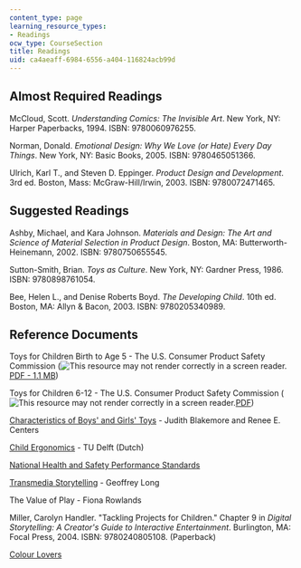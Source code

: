 ```yaml
---
content_type: page
learning_resource_types:
- Readings
ocw_type: CourseSection
title: Readings
uid: ca4aeaff-6984-6556-a404-116824acb99d
---
```


Almost Required Readings
------------------------

McCloud, Scott. _Understanding Comics: The Invisible Art_. New York, NY: Harper Paperbacks, 1994. ISBN: 9780060976255.

Norman, Donald. _Emotional Design: Why We Love (or Hate) Every Day Things_. New York, NY: Basic Books, 2005. ISBN: 9780465051366.

Ulrich, Karl T., and Steven D. Eppinger. _Product Design and Development_. 3rd ed. Boston, Mass: McGraw-Hill/Irwin, 2003. ISBN: 9780072471465.

Suggested Readings
------------------

Ashby, Michael, and Kara Johnson. _Materials and Design: The Art and Science of Material Selection in Product Design_. Boston, MA: Butterworth-Heinemann, 2002. ISBN: 9780750655545.

Sutton-Smith, Brian. _Toys as Culture_. New York, NY: Gardner Press, 1986. ISBN: 9780898761054.

Bee, Helen L., and Denise Roberts Boyd. _The Developing Child_. 10th ed. Boston, MA: Allyn & Bacon, 2003. ISBN: 9780205340989.

Reference Documents
-------------------

Toys for Children Birth to Age 5 - The U.S. Consumer Product Safety Commission (![This resource may not render correctly in a screen reader.](/images/inacessible.gif)[PDF - 1.1 MB](https://www.cpsc.gov/s3fs-public/2_0.pdf))

Toys for Children 6-12 - The U.S. Consumer Product Safety Commission (![This resource may not render correctly in a screen reader.](/images/inacessible.gif)[PDF](https://www.cpsc.gov/s3fs-public/1.pdf))

[Characteristics of Boys' and Girls' Toys](https://link.springer.com/article/10.1007/s11199-005-7729-0) - Judith Blakemore and Renee E. Centers

[Child Ergonomics](http://www.humanics-es.com/child-ergonomics.htm#introduction) - TU Delft (Dutch)

[National Health and Safety Performance Standards](http://www.eric.ed.gov/ERICWebPortal/search/detailmini.jsp?_nfpb=true&_&ERICExtSearch_SearchValue_0=ED384408&ERICExtSearch_SearchType_0=no&accno=ED384408)

[Transmedia Storytelling](http://www.geoffreylong.com/miscellany/actionfigures.php) - Geoffrey Long

The Value of Play - Fiona Rowlands

Miller, Carolyn Handler. "Tackling Projects for Children." Chapter 9 in _Digital Storytelling: A Creator's Guide to Interactive Entertainment_. Burlington, MA: Focal Press, 2004. ISBN: 9780240805108. (Paperback)

[Colour Lovers](http://www.colourlovers.com/)
